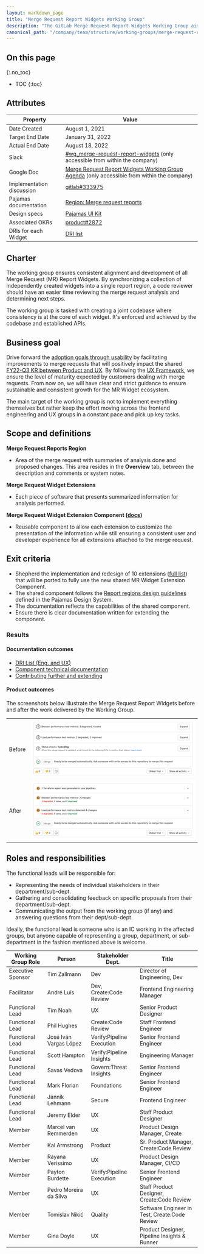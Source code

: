 ```yaml
---
layout: markdown_page
title: "Merge Request Report Widgets Working Group"
description: "The GitLab Merge Request Report Widgets Working Group aim is to assist in implementing the UX Framework created for extending MRs with extensions. Read more!"
canonical_path: "/company/team/structure/working-groups/merge-request-report-widgets/"
---
```


## On this page
{:.no_toc}

- TOC
{:toc}

## Attributes

| Property        | Value           |
|-----------------|-----------------|
| Date Created    | August 1, 2021 |
| Target End Date | January 31, 2022 |
| Actual End Date | August 18, 2022 |
| Slack           | [#wg_merge-request-report-widgets](https://gitlab.slack.com/archives/CV2M96LJG) (only accessible from within the company) |
| Google Doc      | [Merge Request Report Widgets Working Group Agenda](https://docs.google.com/document/d/1bcch8UUkwmgEHFolTWDrQFJtUiiXlv_yQFAGwSSDSUE/edit?usp=sharing) (only accessible from within the company) |
| Implementation discussion | [gitlab#333975](https://gitlab.com/gitlab-org/gitlab/-/issues/333975) |
| Pajamas documentation | [Region: Merge request reports](https://design.gitlab.com/regions/merge-request-reports) |
| Design specs | [Pajamas UI Kit](https://www.figma.com/file/qEddyqCrI7kPSBjGmwkZzQ/Component-library?node-id=38193%3A30482) |
| Associated OKRs | [product#2872](https://gitlab.com/gitlab-com/Product/-/issues/2872) |
| DRIs for each Widget | [DRI list](/handbook/engineering/development/dev/create/code-review/report-widgets-dri-list.html) |

## Charter

The working group ensures consistent alignment and development of all Merge Request (MR) Report Widgets. By synchronizing a collection of independently created widgets into a single report region, a code reviewer should have an easier time reviewing the merge request analysis and determining next steps.

The working group is tasked with creating a joint codebase where consistency is at the core of each widget. It's enforced and achieved by the codebase and established APIs.

## Business goal

Drive forward the [adoption goals through usability](https://gitlab.com/gitlab-com/Product/-/issues/2697) by facilitating improvements to merge requests that will positively impact the shared [FY22-Q3 KR between Product and UX](https://gitlab.com/gitlab-com/Product/-/issues/2872). By following the [UX Framework](https://gitlab.com/groups/gitlab-org/-/epics/5710), we ensure the level of maturity expected by customers dealing with merge requests. From now on, we will have clear and strict guidance to ensure sustainable and consistent growth for the MR Widget ecosystem.

The main target of the working group is not to implement everything themselves but rather keep the effort moving across the frontend engineering and UX groups in a constant pace and pick up key tasks.

## Scope and definitions

**Merge Request Reports Region**
* Area of the merge request with summaries of analysis done and proposed changes. This area resides in the **Overview** tab, between the description and comments or system notes.</dd>

**Merge Request Widget Extensions**
* Each piece of software that presents summarized information for analysis performed.

**Merge Request Widget Extension Component (<a href="https://docs.gitlab.com/ee/development/fe_guide/merge_request_widget_extensions.html">docs</a>)**
* Reusable component to allow each extension to customize the presentation of the information while still ensuring a consistent user and developer experience for all extensions attached to the merge request.

## Exit criteria

* Shepherd the implementation and redesign of 10 extensions ([full list](https://gitlab.com/groups/gitlab-org/-/epics/6548)) that will be ported to fully use the new shared MR Widget Extension Component.
*  The shared component follows the [Report regions design guidelines](https://design.gitlab.com/regions/merge-request-reports) defined in the Pajamas Design System.
* The documentation reflects the capabilities of the shared component.
* Ensure there is clear documentation written for extending the component.

### Results

#### Documentation outcomes

* [DRI List (Eng. and UX)](/handbook/engineering/development/dev/create/code-review/report-widgets-dri-list.html)
* [Component technical documentation](https://docs.gitlab.com/ee/development/fe_guide/merge_request_widget_extensions.html)
* [Contributing further and extending](/handbook/product/cross-stage-features/merge-requests/)

#### Product outcomes

The screenshots below illustrate the Merge Request Report Widgets before and after the work delivered by the Working Group.

|  |  |
| ------ | ------ |
| Before | ![MR Widgets Before](MR_Widgets_Before.png) |
| After | ![MR Widgets After](MR_Widgets_After.png) |


## Roles and responsibilities

The functional leads will be responsible for:

* Representing the needs of individual stakeholders in their department/sub-dept.
* Gathering and consolidating feedback on specific proposals from their department/sub-dept.
* Communicating the output from the working group (if any) and answering questions from their dept/sub-dept.

Ideally, the functional lead is someone who is an IC working in the affected groups, but anyone capable of representing a group, department, or sub-department in the fashion mentioned above is welcome.

| Working Group Role | Person                   | Stakeholder Dept.         | Title                                         |
| ------------------ | ------------------------ | ------------------------- | --------------------------------------------- |
| Executive Sponsor  | Tim Zallmann             | Dev                       | Director of Engineering, Dev                  |
| Facilitator        | André Luís               | Dev, Create:Code Review   | Frontend Engineering Manager                  |
| Functional Lead    | Tim Noah                 | UX                        | Senior Product Designer                       |
| Functional Lead    | Phil Hughes              | Create:Code Review        | Staff Frontend Engineer                       |
| Functional Lead    | José Iván Vargas López   | Verify:Pipeline Execution | Senior Frontend Engineer                      |
| Functional Lead    | Scott Hampton            | Verify:Pipeline Insights  | Engineering Manager                           |
| Functional Lead    | Savas Vedova             | Govern:Threat Insights    | Senior Frontend Engineer                      |
| Functional Lead    | Mark Florian             | Foundations               | Senior Frontend Engineer                      |
| Functional Lead    | Jannik Lehmann           | Secure                    | Frontend Engineer                             |
| Functional Lead    | Jeremy Elder             | UX                        | Staff Product Designer                        |
| Member             | Marcel van Remmerden     | UX                        | Product Design Manager, Create                |
| Member             | Kai Armstrong            | Product                   | Sr. Product Manager, Create:Code Review       |
| Member             | Rayana Verissimo         | UX                        | Product Design Manager, CI/CD                 |
| Member             | Payton Burdette          | Verify:Pipeline Execution | Senior Frontend Engineer                      |
| Member             | Pedro Moreira da Silva   | UX                        | Staff Product Designer, Create:Code Review    |
| Member             | Tomislav Nikić           | Quality                   | Software Engineer in Test, Create:Code Review |
| Member             | Gina Doyle               | UX                        | Product Designer, Pipeline Insights & Runner  |


